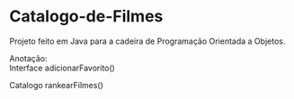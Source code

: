 # Catalogo-de-Filmes
Projeto feito em Java para a cadeira de Programação Orientada a Objetos.

Anotação:
<br>Interface
  adicionarFavorito()

Catalogo
  rankearFilmes()
